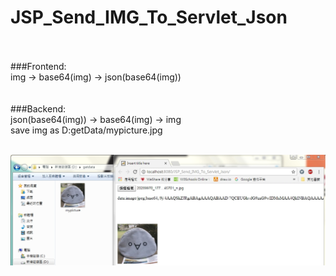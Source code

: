 # JSP_Send_IMG_To_Servlet_Json
<br>
<br>
###Frontend:<br>
img -> base64(img) -> json(base64(img))<br>
<br>
<br>
###Backend:<br>
json(base64(img)) -> base64(img) -> img<br>
save img as D:getData/mypicture.jpg<br>
<br>

![alt text](https://github.com/wlo1227686/JSP_Send_IMG_To_Servlet_Json/blob/master/img/img01.jpg)<br>
<br>
